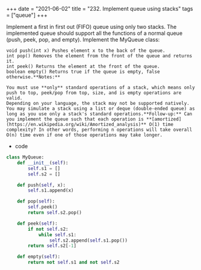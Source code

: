 +++ 
date = "2021-06-02"
title = "232. Implement queue using stacks"
tags = ["queue"]
+++

Implement a first in first out (FIFO) queue using only two stacks. The implemented queue should support all the functions of a normal queue (push, peek, pop, and empty).
Implement the MyQueue class:

	void push(int x) Pushes element x to the back of the queue.
	int pop() Removes the element from the front of the queue and returns it.
	int peek() Returns the element at the front of the queue.
	boolean empty() Returns true if the queue is empty, false otherwise.**Notes:**

	You must use **only** standard operations of a stack, which means only push to top, peek/pop from top, size, and is empty operations are valid.
	Depending on your language, the stack may not be supported natively. You may simulate a stack using a list or deque (double-ended queue) as long as you use only a stack's standard operations.**Follow-up:** Can you implement the queue such that each operation is **[amortized](https://en.wikipedia.org/wiki/Amortized_analysis)** O(1) time complexity? In other words, performing n operations will take overall O(n) time even if one of those operations may take longer.

- code
```py
class MyQueue:
    def __init__(self):
        self.s1 = []
        self.s2 = []

    def push(self, x):
        self.s1.append(x)

    def pop(self):
        self.peek()
        return self.s2.pop()

    def peek(self):
        if not self.s2:
            while self.s1:
                self.s2.append(self.s1.pop())
        return self.s2[-1]        

    def empty(self):
        return not self.s1 and not self.s2

```
